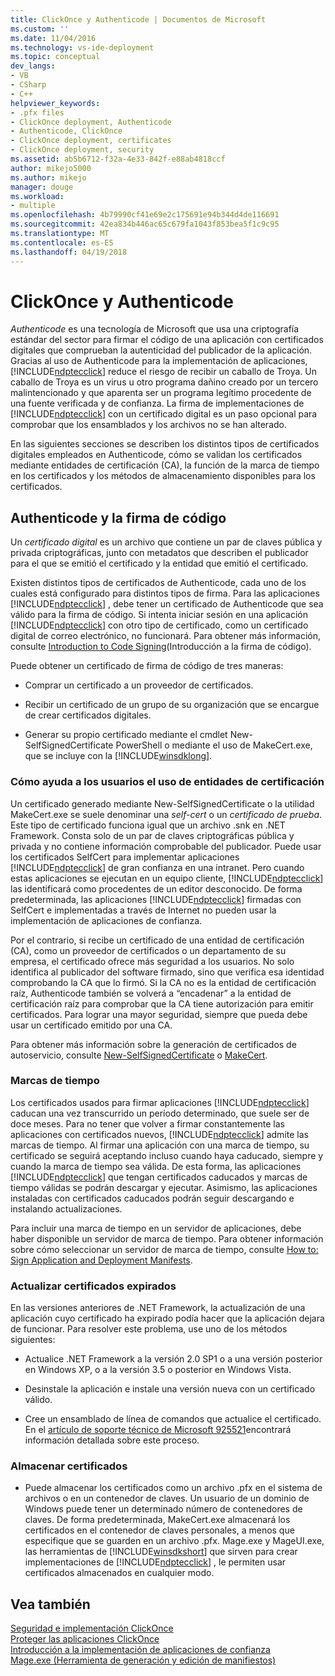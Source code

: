 ```yaml
---
title: ClickOnce y Authenticode | Documentos de Microsoft
ms.custom: ''
ms.date: 11/04/2016
ms.technology: vs-ide-deployment
ms.topic: conceptual
dev_langs:
- VB
- CSharp
- C++
helpviewer_keywords:
- .pfx files
- ClickOnce deployment, Authenticode
- Authenticode, ClickOnce
- ClickOnce deployment, certificates
- ClickOnce deployment, security
ms.assetid: ab5b6712-f32a-4e33-842f-e88ab4818ccf
author: mikejo5000
ms.author: mikejo
manager: douge
ms.workload:
- multiple
ms.openlocfilehash: 4b79990cf41e69e2c175691e94b344d4de116691
ms.sourcegitcommit: 42ea834b446ac65c679fa1043f853bea5f1c9c95
ms.translationtype: MT
ms.contentlocale: es-ES
ms.lasthandoff: 04/19/2018
---
```

# <a name="clickonce-and-authenticode"></a>ClickOnce y Authenticode
*Authenticode* es una tecnología de Microsoft que usa una criptografía estándar del sector para firmar el código de una aplicación con certificados digitales que comprueban la autenticidad del publicador de la aplicación. Gracias al uso de Authenticode para la implementación de aplicaciones, [!INCLUDE[ndptecclick](../deployment/includes/ndptecclick_md.md)] reduce el riesgo de recibir un caballo de Troya. Un caballo de Troya es un virus u otro programa dañino creado por un tercero malintencionado y que aparenta ser un programa legítimo procedente de una fuente verificada y de confianza. La firma de implementaciones de [!INCLUDE[ndptecclick](../deployment/includes/ndptecclick_md.md)] con un certificado digital es un paso opcional para comprobar que los ensamblados y los archivos no se han alterado.  
  
 En las siguientes secciones se describen los distintos tipos de certificados digitales empleados en Authenticode, cómo se validan los certificados mediante entidades de certificación (CA), la función de la marca de tiempo en los certificados y los métodos de almacenamiento disponibles para los certificados.  
  
## <a name="authenticode-and-code-signing"></a>Authenticode y la firma de código  
 Un *certificado digital* es un archivo que contiene un par de claves pública y privada criptográficas, junto con metadatos que describen el publicador para el que se emitió el certificado y la entidad que emitió el certificado.  
  
 Existen distintos tipos de certificados de Authenticode, cada uno de los cuales está configurado para distintos tipos de firma. Para las aplicaciones [!INCLUDE[ndptecclick](../deployment/includes/ndptecclick_md.md)] , debe tener un certificado de Authenticode que sea válido para la firma de código. Si intenta iniciar sesión en una aplicación [!INCLUDE[ndptecclick](../deployment/includes/ndptecclick_md.md)] con otro tipo de certificado, como un certificado digital de correo electrónico, no funcionará. Para obtener más información, consulte [Introduction to Code Signing](http://go.microsoft.com/fwlink/?LinkId=179452)(Introducción a la firma de código).  
  
 Puede obtener un certificado de firma de código de tres maneras:  
  
-   Comprar un certificado a un proveedor de certificados.  
  
-   Recibir un certificado de un grupo de su organización que se encargue de crear certificados digitales.  
  
-   Generar su propio certificado mediante el cmdlet New-SelfSignedCertificate PowerShell o mediante el uso de MakeCert.exe, que se incluye con la [!INCLUDE[winsdklong](../deployment/includes/winsdklong_md.md)].  
  
### <a name="how-using-certificate-authorities-helps-users"></a>Cómo ayuda a los usuarios el uso de entidades de certificación  
 Un certificado generado mediante New-SelfSignedCertificate o la utilidad MakeCert.exe se suele denominar una *self-cert* o un *certificado de prueba*. Este tipo de certificado funciona igual que un archivo .snk en .NET Framework. Consta solo de un par de claves criptográficas pública y privada y no contiene información comprobable del publicador. Puede usar los certificados SelfCert para implementar aplicaciones [!INCLUDE[ndptecclick](../deployment/includes/ndptecclick_md.md)] de gran confianza en una intranet. Pero cuando estas aplicaciones se ejecutan en un equipo cliente, [!INCLUDE[ndptecclick](../deployment/includes/ndptecclick_md.md)] las identificará como procedentes de un editor desconocido. De forma predeterminada, las aplicaciones [!INCLUDE[ndptecclick](../deployment/includes/ndptecclick_md.md)] firmadas con SelfCert e implementadas a través de Internet no pueden usar la implementación de aplicaciones de confianza.  
  
 Por el contrario, si recibe un certificado de una entidad de certificación (CA), como un proveedor de certificados o un departamento de su empresa, el certificado ofrece más seguridad a los usuarios. No solo identifica al publicador del software firmado, sino que verifica esa identidad comprobando la CA que lo firmó. Si la CA no es la entidad de certificación raíz, Authenticode también se volverá a “encadenar” a la entidad de certificación raíz para comprobar que la CA tiene autorización para emitir certificados. Para lograr una mayor seguridad, siempre que pueda debe usar un certificado emitido por una CA.  
  
 Para obtener más información sobre la generación de certificados de autoservicio, consulte [New-SelfSignedCertificate](https://technet.microsoft.com/itpro/powershell/windows/pkiclient/new-selfsignedcertificate) o [MakeCert](https://msdn.microsoft.com/library/windows/desktop/aa386968.aspx).  
  
### <a name="timestamps"></a>Marcas de tiempo  
 Los certificados usados para firmar aplicaciones [!INCLUDE[ndptecclick](../deployment/includes/ndptecclick_md.md)] caducan una vez transcurrido un período determinado, que suele ser de doce meses. Para no tener que volver a firmar constantemente las aplicaciones con certificados nuevos, [!INCLUDE[ndptecclick](../deployment/includes/ndptecclick_md.md)] admite las marcas de tiempo. Al firmar una aplicación con una marca de tiempo, su certificado se seguirá aceptando incluso cuando haya caducado, siempre y cuando la marca de tiempo sea válida. De esta forma, las aplicaciones [!INCLUDE[ndptecclick](../deployment/includes/ndptecclick_md.md)] que tengan certificados caducados y marcas de tiempo válidas se podrán descargar y ejecutar. Asimismo, las aplicaciones instaladas con certificados caducados podrán seguir descargando e instalando actualizaciones.  
  
 Para incluir una marca de tiempo en un servidor de aplicaciones, debe haber disponible un servidor de marca de tiempo. Para obtener información sobre cómo seleccionar un servidor de marca de tiempo, consulte [How to: Sign Application and Deployment Manifests](../ide/how-to-sign-application-and-deployment-manifests.md).  
  
### <a name="updating-expired-certificates"></a>Actualizar certificados expirados  
 En las versiones anteriores de .NET Framework, la actualización de una aplicación cuyo certificado ha expirado podía hacer que la aplicación dejara de funcionar. Para resolver este problema, use uno de los métodos siguientes:  
  
-   Actualice .NET Framework a la versión 2.0 SP1 o a una versión posterior en Windows XP, o a la versión 3.5 o posterior en Windows Vista.  
  
-   Desinstale la aplicación e instale una versión nueva con un certificado válido.  
  
-   Cree un ensamblado de línea de comandos que actualice el certificado. En el [artículo de soporte técnico de Microsoft 925521](http://go.microsoft.com/fwlink/?LinkId=179454)encontrará información detallada sobre este proceso.  
  
### <a name="storing-certificates"></a>Almacenar certificados  
  
-   Puede almacenar los certificados como un archivo .pfx en el sistema de archivos o en un contenedor de claves. Un usuario de un dominio de Windows puede tener un determinado número de contenedores de claves. De forma predeterminada, MakeCert.exe almacenará los certificados en el contenedor de claves personales, a menos que especifique que se guarden en un archivo .pfx. Mage.exe y MageUI.exe, las herramientas de [!INCLUDE[winsdkshort](../debugger/debug-interface-access/includes/winsdkshort_md.md)] que sirven para crear implementaciones de [!INCLUDE[ndptecclick](../deployment/includes/ndptecclick_md.md)] , le permiten usar certificados almacenados en cualquier modo.  
  
## <a name="see-also"></a>Vea también  
 [Seguridad e implementación ClickOnce](../deployment/clickonce-security-and-deployment.md)   
 [Proteger las aplicaciones ClickOnce](../deployment/securing-clickonce-applications.md)   
 [Introducción a la implementación de aplicaciones de confianza](../deployment/trusted-application-deployment-overview.md)   
 [Mage.exe (Herramienta de generación y edición de manifiestos)](/dotnet/framework/tools/mage-exe-manifest-generation-and-editing-tool)